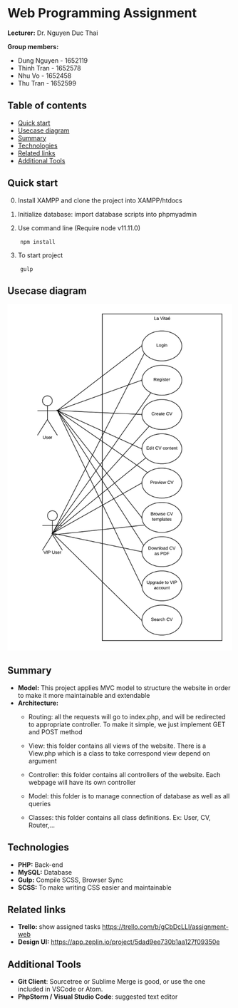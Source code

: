 # Web Programming Assignment 
**Lecturer:** Dr. Nguyen Duc Thai

**Group members:**
- Dung Nguyen - 1652119
- Thinh Tran - 1652578
- Nhu Vo - 1652458
- Thu Tran - 1652599



## Table of contents

- [Quick start](#quick-start)
- [Usecase diagram](#usecase-diagram)
- [Summary](#summary)
- [Technologies](#technologies)
- [Related links](#related-links)
- [Additional Tools](#additional-tools)



## Quick start
0. Install XAMPP and clone the project into XAMPP/htdocs

1. Initialize database: import database scripts into phpmyadmin

2. Use command line (Require node v11.11.0)
``` 
    npm install 
```

3. To start project 
```
    gulp
```

## Usecase diagram

![Diagram](https://github.com/TanDung2512/web-assignment/blob/master/Usercase.png?raw=true)

## Summary
- **Model:** This project applies MVC model to structure the website in order to make it more maintainable and extendable 
- **Architecture:** 
    * Routing: all the requests will go to index.php, and will be redirected to appropriate controller. To make it simple, we just implement GET and POST method 

    * View: this folder contains all views of the website. There is a View.php which is a class to take correspond view depend on argument

    * Controller: this folder contains all controllers of the website. Each webpage will have its own controller 

    * Model: this folder is to manage connection of database as well as all queries

    * Classes: this folder contains all class definitions. Ex: User, CV, Router,... 


## Technologies
- **PHP:** Back-end
- **MySQL:** Database
- **Gulp:** Compile SCSS, Browser Sync
- **SCSS:** To make writing CSS easier and maintainable

## Related links

- **Trello:** show assigned tasks https://trello.com/b/gCbDcLLl/assignment-web
- **Design UI:** https://app.zeplin.io/project/5dad9ee730b1aa127f09350e

## Additional Tools
- **Git Client**: Sourcetree or Sublime Merge is good, or use the one included in VSCode or Atom.
- **PhpStorm / Visual Studio Code**: suggested text editor
